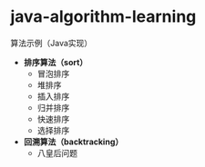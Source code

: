 # java-algorithm-learning

算法示例（Java实现）

* **排序算法（sort）**
  * 冒泡排序
  * 堆排序
  * 插入排序
  * 归并排序
  * 快速排序
  * 选择排序
* **回溯算法（backtracking）**
  * 八皇后问题